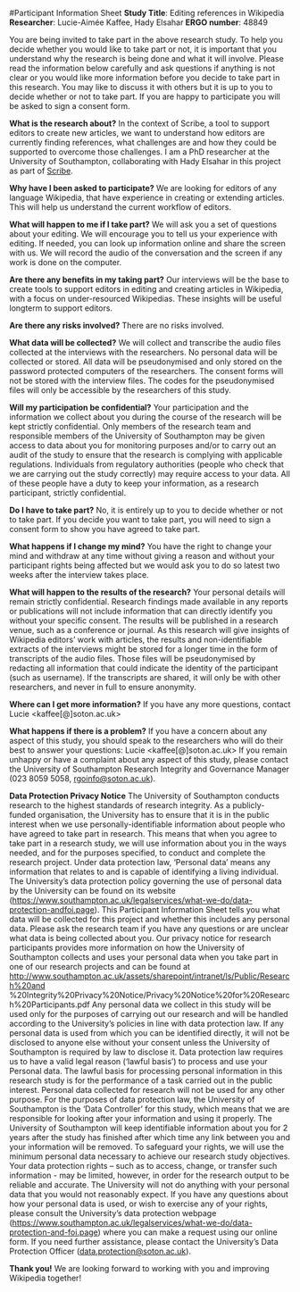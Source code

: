 #Participant Information Sheet
**Study Title**: Editing references in Wikipedia
**Researcher**: Lucie-Aimée Kaffee, Hady Elsahar
**ERGO number**: 48849


You are being invited to take part in the above research study. To help you decide whether you
would like to take part or not, it is important that you understand why the research is being
done and what it will involve. Please read the information below carefully and ask questions if
anything is not clear or you would like more information before you decide to take part in this
research. You may like to discuss it with others but it is up to you to decide whether or not to
take part. If you are happy to participate you will be asked to sign a consent form.


**What is the research about?**
In the context of Scribe, a tool to support editors to create new articles, we want to understand
how editors are currently finding references, what challenges are and how they could be
supported to overcome those challenges. I am a PhD researcher at the University of
Southampton, collaborating with Hady Elsahar in this project as part of [Scribe](https://meta.wikimedia.org/wiki/Grants:Project/Frimelle_and_Hadyelsahar/Scribe:_Supporting_Under-resourced_Wikipedia_Editors_in_Creating_New_Articles).


**Why have I been asked to participate?**
We are looking for editors of any language Wikipedia, that have experience in creating or
extending articles. This will help us understand the current workflow of editors. 


**What will happen to me if I take part?**
We will ask you a set of questions about your editing. We will encourage you to tell us your
experience with editing. If needed, you can look up information online and share the screen
with us. We will record the audio of the conversation and the screen if any work is done on the
computer.

**Are there any benefits in my taking part?**
Our interviews will be the base to create tools to support editors in editing and creating articles
in Wikipedia, with a focus on under-resourced Wikipedias. These insights will be useful longterm to support editors.

**Are there any risks involved?**
There are no risks involved.

**What data will be collected?**
We will collect and transcribe the audio files collected at the interviews with the researchers.
No personal data will be collected or stored. All data will be pseudonymised and only stored on
the password protected computers of the researchers. The consent forms will not be stored
with the interview files. The codes for the pseudonymised files will only be accessible by the
researchers of this study.

**Will my participation be confidential?**
Your participation and the information we collect about you during the course of the research
will be kept strictly confidential.
Only members of the research team and responsible members of the University of
Southampton may be given access to data about you for monitoring purposes and/or to carry
out an audit of the study to ensure that the research is complying with applicable regulations.
Individuals from regulatory authorities (people who check that we are carrying out the study
correctly) may require access to your data. All of these people have a duty to keep your
information, as a research participant, strictly confidential.

**Do I have to take part?**
No, it is entirely up to you to decide whether or not to take part. If you decide you want to take
part, you will need to sign a consent form to show you have agreed to take part. 

**What happens if I change my mind?**
You have the right to change your mind and withdraw at any time without giving a reason and
without your participant rights being affected but we would ask you to do so latest two
weeks after the interview takes place. 

**What will happen to the results of the research?**
Your personal details will remain strictly confidential. Research findings made available in any
reports or publications will not include information that can directly identify you without your
specific consent. The results will be published in a research venue, such as a conference or
journal. As this research will give insights of Wikipedia editors’ work with articles, the results
and non-identifiable extracts of the interviews might be stored for a longer time in the form of
transcripts of the audio files. Those files will be pseudonymised by redacting all information
that could indicate the identity of the participant (such as username). If the transcripts are
shared, it will only be with other researchers, and never in full to ensure anonymity.

**Where can I get more information?**
If you have any more questions, contact Lucie <kaffee[@]soton.ac.uk>

**What happens if there is a problem?**
If you have a concern about any aspect of this study, you should speak to the researchers who
will do their best to answer your questions: Lucie <kaffee[@]soton.ac.uk>
If you remain unhappy or have a complaint about any aspect of this study, please contact the
University of Southampton Research Integrity and Governance Manager (023 8059 5058,
rgoinfo@soton.ac.uk).

**Data Protection Privacy Notice**
The University of Southampton conducts research to the highest standards of research
integrity. As a publicly-funded organisation, the University has to ensure that it is in the public
interest when we use personally-identifiable information about people who have agreed to take
part in research. This means that when you agree to take part in a research study, we will use
information about you in the ways needed, and for the purposes specified, to conduct and
complete the research project. Under data protection law, ‘Personal data’ means any
information that relates to and is capable of identifying a living individual. The University’s data
protection policy governing the use of personal data by the University can be found on its
website (https://www.southampton.ac.uk/legalservices/what-we-do/data-protection-andfoi.page).
This Participant Information Sheet tells you what data will be collected for this project and
whether this includes any personal data. Please ask the research team if you have any
questions or are unclear what data is being collected about you.
Our privacy notice for research participants provides more information on how the University of
Southampton collects and uses your personal data when you take part in one of our research
projects and can be found at
http://www.southampton.ac.uk/assets/sharepoint/intranet/ls/Public/Research%20and
%20Integrity%20Privacy%20Notice/Privacy%20Notice%20for%20Research%20Participants.pdf
Any personal data we collect in this study will be used only for the purposes of carrying out our
research and will be handled according to the University’s policies in line with data protection
law. If any personal data is used from which you can be identified directly, it will not be
disclosed to anyone else without your consent unless the University of Southampton is required
by law to disclose it.
Data protection law requires us to have a valid legal reason (‘lawful basis’) to process and use
your Personal data. The lawful basis for processing personal information in this research study
is for the performance of a task carried out in the public interest. Personal data collected for
research will not be used for any other purpose.
For the purposes of data protection law, the University of Southampton is the ‘Data Controller’
for this study, which means that we are responsible for looking after your information and using
it properly. The University of Southampton will keep identifiable information about you for 2
years after the study has finished after which time any link between you and your information
will be removed.
To safeguard your rights, we will use the minimum personal data necessary to achieve our
research study objectives. Your data protection rights – such as to access, change, or transfer
such information - may be limited, however, in order for the research output to be reliable and
accurate. The University will not do anything with your personal data that you would not
reasonably expect.
If you have any questions about how your personal data is used, or wish to exercise any of your
rights, please consult the University’s data protection webpage
(https://www.southampton.ac.uk/legalservices/what-we-do/data-protection-and-foi.page) where
you can make a request using our online form. If you need further assistance, please contact
the University’s Data Protection Officer (data.protection@soton.ac.uk).

**Thank you!**
We are looking forward to working with you and improving Wikipedia together!
